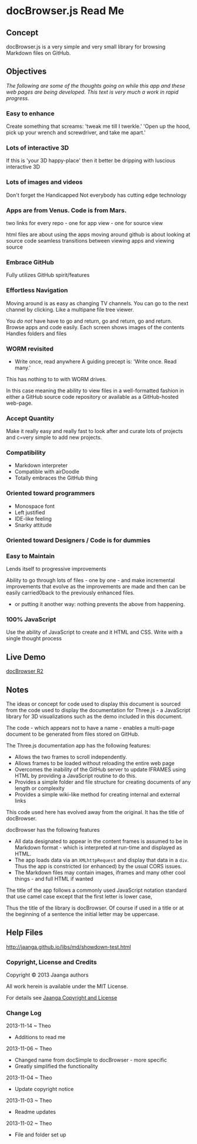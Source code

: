 docBrowser.js Read Me
=====================

## Concept
docBrowser.js is a very simple and very small library for browsing Markdown files on GitHub.

## Objectives

_The following are some of the thoughts going on while this app and these web pages are being developed. This text is very much a work in rapid progress._

### Easy to enhance
Create something that screams: 'tweak me till I twerkle.' 'Open up the hood, pick up your wrench and screwdriver, and take me apart.'


### Lots of interactive 3D
If this is 'your 3D happy-place' then it better be dripping with luscious interactive 3D


### Lots of images and videos
Don't forget the Handicapped
Not everybody has cutting edge technology


### Apps are from Venus. Code is from Mars.
two links for every repo - one for app view - one for source view

html files are about using the apps
moving around github is about looking at source code
seamless transitions between viewing apps and viewing source


### Embrace GitHub
Fully utilizes GitHub spirit/features


### Effortless Navigation
Moving around is as easy as changing TV channels. You can go to the next channel by clicking. Like a multipane file tree viewer.

You *do not* have have to go and return, go and return, go and return.
Browse apps and code easily.
Each screen shows images of the contents
Handles folders and files


### WORM revisited
* Write once, read anywhere
A guiding precept is: 'Write once. Read many.' 

This has nothing to to with WORM drives. 

In this case meaning the ability to view files in a well-formatted fashion in either a GitHub source code repository or available as a GitHub-hosted web-page.


### Accept Quantity
Make it really easy and really fast to look after and curate lots of projects and c=very simple to add new projects.


### Compatibility
* Markdown interpreter 
* Compatible with airDoodle 
* Totally embraces the GitHub thing

### Oriented toward programmers
* Monospace font
* Left justified
* IDE-like feeling
* Snarky attitude


### Oriented toward Designers / Code is for dummies


### Easy to Maintain
Lends itself to progressive improvements

Ability to go through lots of files - one by one - and make incremental improvements that evolve as the improvements are made and then can be easily carried0back to the previously enhanced files.
- or putting it another way: nothing prevents the above from happening.


### 100% JavaScript
Use the ability of JavaScript to create and it HTML and CSS.
Write with a single thought process


## Live Demo

[docBrowser R2](http://jaanga.github.io/libs/db/doc-browser-prototype.html)

## Notes

The ideas or concept for code used to display this document is sourced from the code used to display the documentation for Three.js - a JavaScript library for 3D visualizations such as the demo included in this document.

The code - which appears not to have a name - enables a multi-page document to be generated from files stored on GitHub.

The Three.js documentation app has the following features:

* Allows the two frames to scroll independently.
* Allows frames to be loaded without reloading the entire web page
* Overcomes the inability of the GitHub server to update IFRAMES using HTML by providing a JavaScript routine to do this.
* Provides a simple folder and file structure for creating documents of any length or complexity
* Provides a simple wiki-like method for creating internal and external links 

This code used here has evolved away from the original. It has the title of docBrowser.

docBrowser has the following features

* All data designated to appear in the content frames is assumed to be in Markdown format - which is interpreted at run-time and displayed as HTML.
* The app loads data via an `XMLhttpRequest` and display that data in a `div`. Thus the app is constricted (or enhanced) by the usual CORS issues.
* The Markdown files may contain images, iframes and many other cool things - and full HTML if wanted


The title of the app follows a commonly used JavaScript notation standard that use camel case except that the first letter is lower case,

Thus the title of the library is docBrowser. Of course if used in a title or at the beginning of a sentence the initial letter may be uppercase. 

## Help Files

<http://jaanga.github.io/libs/md/showdown-test.html>

### Copyright, License and Credits
Copyright &copy; 2013 Jaanga authors

All work herein is available under the MIT License.  

For details see [Jaanga Copyright and License](http://jaanga.github.io/libs/jaanga-copyright-and-mit-license.md)


### Change Log

2013-11-14 ~ Theo

* Additions to read me

2013-11-06 ~ Theo

* Changed name from docSimple to docBrowser - more specific
* Greatly simplified the functionality


2013-11-04 ~ Theo

* Update copyright notice

2013-11-03 ~ Theo

* Readme updates

2013-11-02 ~ Theo

* File and folder set up 
